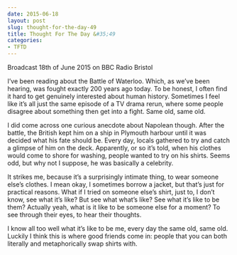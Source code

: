 ```yaml
---
date: 2015-06-18
layout: post
slug: thought-for-the-day-49
title: Thought For The Day &#35;49
categories:
- TFTD
---
```


Broadcast 18th of June 2015 on BBC Radio Bristol

I’ve been reading about the Battle of Waterloo. Which, as we’ve been hearing, was fought exactly 200 years ago today. To be honest, I often find it hard to get genuinely interested about human history. Sometimes I feel like it’s all just the same episode of a TV drama rerun, where some people disagree about something then get into a fight. Same old, same old.

I did come across one curious anecdote about Napolean though. After the battle, the British kept him on a ship in Plymouth harbour until it was decided what his fate should be. Every day, locals gathered to try and catch a glimpse of him on the deck. Apparently, or so it’s told, when his clothes would come to shore for washing, people wanted to try on his shirts. Seems odd, but why not I suppose, he was basically a celebrity.

It strikes me, because it’s a surprisingly intimate thing, to wear someone else’s clothes. I mean okay, I sometimes borrow a jacket, but that’s just for practical reasons. What if I tried on someone else’s shirt, just to, I don’t know, see what it’s like? But see what what’s like? See what it’s like to be them? Actually yeah, what is it like to be someone else for a moment? To see through their eyes, to hear their thoughts.

I know all too well what it’s like to be me, every day the same old, same old. Luckily I think this is where good friends come in: people that you can both literally and metaphorically swap shirts with.
